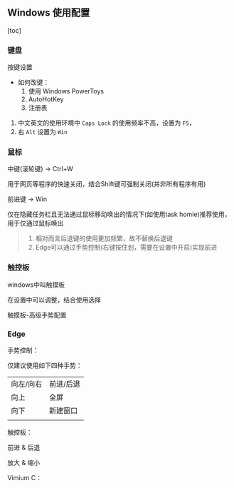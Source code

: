## Windows 使用配置

[toc]

### 键盘

按键设置

- 如何改键：
  1. 使用 Windows PowerToys
  2. AutoHotKey
  3. 注册表



1. 中文英文的使用环境中 `Caps Lock` 的使用频率不高，设置为 `F5`，
2. 右 `Alt` 设置为 `Win`





### 鼠标

中键(滚轮键) -> Ctrl+W

用于网页等程序的快速关闭，结合Shift键可强制关闭(并非所有程序有用)



前进键 -> Win

仅在隐藏任务栏且无法通过鼠标移动唤出的情况下(如使用task homie)推荐使用，用于仅通过鼠标唤出

> 1. 相对而言后退键的使用更加频繁，故不替换后退键
> 2. Edge可以通过手势控制(右键按住划，需要在设置中开启)实现前进







### 触控板

windows中叫触摸板

在设置中可以调整，结合使用选择

触摸板-高级手势配置







### Edge

手势控制：

仅建议使用如下四种手势：

|           |           |
| --------- | --------- |
| 向左/向右 | 前进/后退 |
| 向上      | 全屏      |
| 向下      | 新建窗口  |
|           |           |

触控板：

前进 & 后退

放大 & 缩小



Vimium C：

